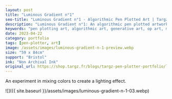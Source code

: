 ```yaml
---
layout: post
title: "Luminous Gradient n°1"
seo-title: "Luminous Gradient n°1 - Algorithmic Pen Plotted Art | Targz"
description: "Luminous Gradient n°1: An algorithmic pen plotted artwork featuring geometric patterns. 59 x 84cm non archival ink on Bristol paper."
keywords: "pen plotting art, algorithmic art, generative art, op art, mathematical art, geometric patterns, bristol paper, precision plotting"
date: 2023-04-22
category: portfolio
tags: [pen-plotter, art]
image: /assets/images/luminous-gradient-n-1-preview.webp
size: "59 x 84cm"
support: "Bristol"
ink: "Non Archival Ink"
original_url: https://shop.targz.fr/blogs/targz-pen-plotter-portfolio/luminous-gradient-n-1
---
```




An experiment in mixing colors to create a lighting effect.

![]({{ site.baseurl }}/assets/images/luminous-gradient-n-1-03.webp)

